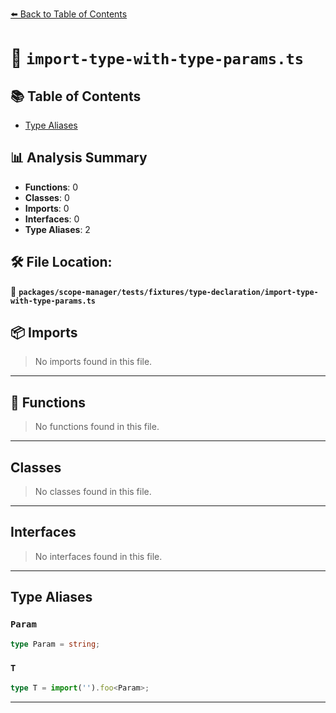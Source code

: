 [⬅️ Back to Table of Contents](../../../../../index.md)

# 📄 `import-type-with-type-params.ts`

## 📚 Table of Contents

- [Type Aliases](#type-aliases)

## 📊 Analysis Summary

- **Functions**: 0
- **Classes**: 0
- **Imports**: 0
- **Interfaces**: 0
- **Type Aliases**: 2

## 🛠️ File Location:
📂 **`packages/scope-manager/tests/fixtures/type-declaration/import-type-with-type-params.ts`**

## 📦 Imports

> No imports found in this file.


---

## 🔧 Functions

> No functions found in this file.


---

## Classes

> No classes found in this file.


---

## Interfaces

> No interfaces found in this file.


---

## Type Aliases

### `Param`

```ts
type Param = string;
```

### `T`

```ts
type T = import('').foo<Param>;
```


---
